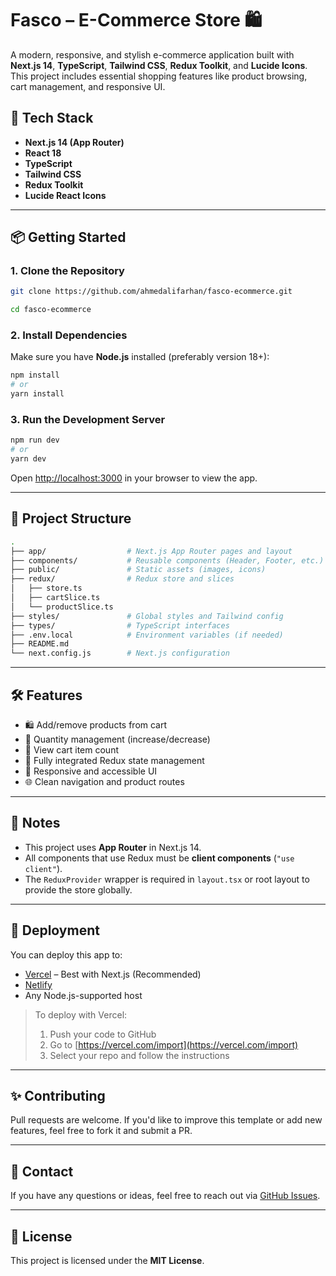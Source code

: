 # Fasco – E-Commerce Store 🛍️

A modern, responsive, and stylish e-commerce application built with **Next.js 14**, **TypeScript**, **Tailwind CSS**, **Redux Toolkit**, and **Lucide Icons**.  
This project includes essential shopping features like product browsing, cart management, and responsive UI.

## 🚀 Tech Stack

- **Next.js 14 (App Router)**
- **React 18**
- **TypeScript**
- **Tailwind CSS**
- **Redux Toolkit**
- **Lucide React Icons**

---

## 📦 Getting Started

### 1. Clone the Repository

```bash
git clone https://github.com/ahmedalifarhan/fasco-ecommerce.git

cd fasco-ecommerce
```

### 2. Install Dependencies

Make sure you have **Node.js** installed (preferably version 18+):

```bash
npm install
# or
yarn install
```

### 3. Run the Development Server

```bash
npm run dev
# or
yarn dev
```

Open [http://localhost:3000](http://localhost:3000) in your browser to view the app.

---

## 📁 Project Structure

```bash
.
├── app/                  # Next.js App Router pages and layout
├── components/           # Reusable components (Header, Footer, etc.)
├── public/               # Static assets (images, icons)
├── redux/                # Redux store and slices
│   ├── store.ts
│   ├── cartSlice.ts
│   └── productSlice.ts
├── styles/               # Global styles and Tailwind config
├── types/                # TypeScript interfaces
├── .env.local            # Environment variables (if needed)
├── README.md
└── next.config.js        # Next.js configuration
```

---

## 🛠 Features

- 🛍️ Add/remove products from cart
- 🔢 Quantity management (increase/decrease)
- 🧾 View cart item count
- 🔄 Fully integrated Redux state management
- 🧹 Responsive and accessible UI
- 🌐 Clean navigation and product routes

---

## 📌 Notes

- This project uses **App Router** in Next.js 14.
- All components that use Redux must be **client components** (`"use client"`).
- The `ReduxProvider` wrapper is required in `layout.tsx` or root layout to provide the store globally.

---

## 🧪 Deployment

You can deploy this app to:

- [Vercel](https://vercel.com) – Best with Next.js (Recommended)
- [Netlify](https://netlify.com)
- Any Node.js-supported host

> To deploy with Vercel:
>
> 1. Push your code to GitHub
> 2. Go to [https://vercel.com/import](https://vercel.com/import)
> 3. Select your repo and follow the instructions

---

## ✨ Contributing

Pull requests are welcome. If you'd like to improve this template or add new features, feel free to fork it and submit a PR.

---

## 📧 Contact

If you have any questions or ideas, feel free to reach out via [GitHub Issues](https://github.com/your-username/fasco-ecommerce/issues).

---

## 📄 License

This project is licensed under the **MIT License**.
